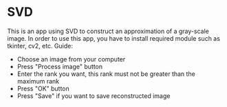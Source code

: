 # SVD
This is an app using SVD to construct an approximation of a gray-scale image. In order to use this app, you have to install required module such as tkinter, cv2, etc.
Guide:
- Choose an image from your computer
- Press "Process image" button
- Enter the rank you want, this rank must not be greater than the maximum rank
- Press "OK" button
- Press "Save" if you want to save reconstructed image
